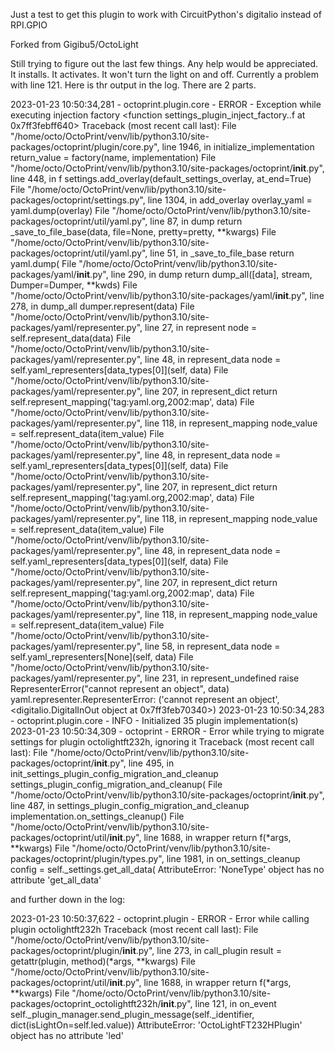 Just a test to get this plugin to work with CircuitPython's digitalio instead of RPI.GPIO

Forked from Gigibu5/OctoLight

Still trying to figure out the last few things. Any help would be appreciated. It installs. It activates. It won't turn the light on and off. Currently a problem with line 121. Here is thr output in the log. There are 2 parts.

2023-01-23 10:50:34,281 - octoprint.plugin.core - ERROR - Exception while executing injection factory <function settings_plugin_inject_factory.<locals>.f at 0x7ff3febff640>
Traceback (most recent call last):
  File "/home/octo/OctoPrint/venv/lib/python3.10/site-packages/octoprint/plugin/core.py", line 1946, in initialize_implementation
    return_value = factory(name, implementation)
  File "/home/octo/OctoPrint/venv/lib/python3.10/site-packages/octoprint/__init__.py", line 448, in f
    settings.add_overlay(default_settings_overlay, at_end=True)
  File "/home/octo/OctoPrint/venv/lib/python3.10/site-packages/octoprint/settings.py", line 1304, in add_overlay
    overlay_yaml = yaml.dump(overlay)
  File "/home/octo/OctoPrint/venv/lib/python3.10/site-packages/octoprint/util/yaml.py", line 87, in dump
    return _save_to_file_base(data, file=None, pretty=pretty, **kwargs)
  File "/home/octo/OctoPrint/venv/lib/python3.10/site-packages/octoprint/util/yaml.py", line 51, in _save_to_file_base
    return yaml.dump(
  File "/home/octo/OctoPrint/venv/lib/python3.10/site-packages/yaml/__init__.py", line 290, in dump
    return dump_all([data], stream, Dumper=Dumper, **kwds)
  File "/home/octo/OctoPrint/venv/lib/python3.10/site-packages/yaml/__init__.py", line 278, in dump_all
    dumper.represent(data)
  File "/home/octo/OctoPrint/venv/lib/python3.10/site-packages/yaml/representer.py", line 27, in represent
    node = self.represent_data(data)
  File "/home/octo/OctoPrint/venv/lib/python3.10/site-packages/yaml/representer.py", line 48, in represent_data
    node = self.yaml_representers[data_types[0]](self, data)
  File "/home/octo/OctoPrint/venv/lib/python3.10/site-packages/yaml/representer.py", line 207, in represent_dict
    return self.represent_mapping('tag:yaml.org,2002:map', data)
  File "/home/octo/OctoPrint/venv/lib/python3.10/site-packages/yaml/representer.py", line 118, in represent_mapping
    node_value = self.represent_data(item_value)
  File "/home/octo/OctoPrint/venv/lib/python3.10/site-packages/yaml/representer.py", line 48, in represent_data
    node = self.yaml_representers[data_types[0]](self, data)
  File "/home/octo/OctoPrint/venv/lib/python3.10/site-packages/yaml/representer.py", line 207, in represent_dict
    return self.represent_mapping('tag:yaml.org,2002:map', data)
  File "/home/octo/OctoPrint/venv/lib/python3.10/site-packages/yaml/representer.py", line 118, in represent_mapping
    node_value = self.represent_data(item_value)
  File "/home/octo/OctoPrint/venv/lib/python3.10/site-packages/yaml/representer.py", line 48, in represent_data
    node = self.yaml_representers[data_types[0]](self, data)
  File "/home/octo/OctoPrint/venv/lib/python3.10/site-packages/yaml/representer.py", line 207, in represent_dict
    return self.represent_mapping('tag:yaml.org,2002:map', data)
  File "/home/octo/OctoPrint/venv/lib/python3.10/site-packages/yaml/representer.py", line 118, in represent_mapping
    node_value = self.represent_data(item_value)
  File "/home/octo/OctoPrint/venv/lib/python3.10/site-packages/yaml/representer.py", line 58, in represent_data
    node = self.yaml_representers[None](self, data)
  File "/home/octo/OctoPrint/venv/lib/python3.10/site-packages/yaml/representer.py", line 231, in represent_undefined
    raise RepresenterError("cannot represent an object", data)
yaml.representer.RepresenterError: ('cannot represent an object', <digitalio.DigitalInOut object at 0x7ff3feb70340>)
2023-01-23 10:50:34,283 - octoprint.plugin.core - INFO - Initialized 35 plugin implementation(s)
2023-01-23 10:50:34,309 - octoprint - ERROR - Error while trying to migrate settings for plugin octolightft232h, ignoring it
Traceback (most recent call last):
  File "/home/octo/OctoPrint/venv/lib/python3.10/site-packages/octoprint/__init__.py", line 495, in init_settings_plugin_config_migration_and_cleanup
    settings_plugin_config_migration_and_cleanup(
  File "/home/octo/OctoPrint/venv/lib/python3.10/site-packages/octoprint/__init__.py", line 487, in settings_plugin_config_migration_and_cleanup
    implementation.on_settings_cleanup()
  File "/home/octo/OctoPrint/venv/lib/python3.10/site-packages/octoprint/util/__init__.py", line 1688, in wrapper
    return f(*args, **kwargs)
  File "/home/octo/OctoPrint/venv/lib/python3.10/site-packages/octoprint/plugin/types.py", line 1981, in on_settings_cleanup
    config = self._settings.get_all_data(
AttributeError: 'NoneType' object has no attribute 'get_all_data'

and further down in the log:

2023-01-23 10:50:37,622 - octoprint.plugin - ERROR - Error while calling plugin octolightft232h
Traceback (most recent call last):
  File "/home/octo/OctoPrint/venv/lib/python3.10/site-packages/octoprint/plugin/__init__.py", line 273, in call_plugin
    result = getattr(plugin, method)(*args, **kwargs)
  File "/home/octo/OctoPrint/venv/lib/python3.10/site-packages/octoprint/util/__init__.py", line 1688, in wrapper
    return f(*args, **kwargs)
  File "/home/octo/OctoPrint/venv/lib/python3.10/site-packages/octoprint_octolightft232h/__init__.py", line 121, in on_event
    self._plugin_manager.send_plugin_message(self._identifier, dict(isLightOn=self.led.value))
AttributeError: 'OctoLightFT232HPlugin' object has no attribute 'led'
